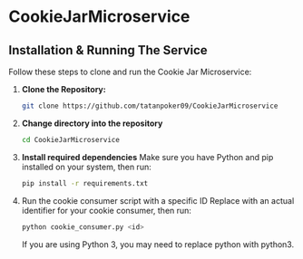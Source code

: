 # CookieJarMicroservice

## Installation & Running The Service

Follow these steps to clone and run the Cookie Jar Microservice:

1. **Clone the Repository:**
   ```bash
   git clone https://github.com/tatanpoker09/CookieJarMicroservice
   ```
3. **Change directory into the repository**
   ```bash
   cd CookieJarMicroservice
   ```

4. **Install required dependencies**
Make sure you have Python and pip installed on your system, then run:
   ```bash
   pip install -r requirements.txt
   ```

5. Run the cookie consumer script with a specific ID
  Replace <id> with an actual identifier for your cookie consumer, then run:
   ```bash
   python cookie_consumer.py <id>
   ```
   If you are using Python 3, you may need to replace python with python3.
